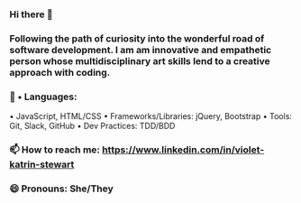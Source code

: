 ### Hi there 👋

### Following the path of curiosity into the wonderful road of software development. I am am innovative and empathetic person whose multidisciplinary art skills lend to a creative approach with coding.

### 🌱 • Languages: 
• JavaScript, HTML/CSS
• Frameworks/Libraries: jQuery, Bootstrap
• Tools: Git, Slack, GitHub
• Dev Practices: TDD/BDD

### 📫 How to reach me: https://www.linkedin.com/in/violet-katrin-stewart

### 😄 Pronouns: She/They
<!--
**VioletKatrinStewart/VioletKatrinStewart** is a ✨ _special_ ✨ repository because its `README.md` (this file) appears on your GitHub profile.

Here are some ideas to get you started:

- 🔭 I’m currently working on ...
### 🌱 I’m currently learning advanced React, Express, SQL, and Postgres
- 👯 I’m looking to collaborate on ...
- 🤔 I’m looking for help with ...
- 💬 Ask me about ...
- 📫 How to reach me: ...
### 😄 Pronouns: She/They
- ⚡ Fun fact: ...
-->
